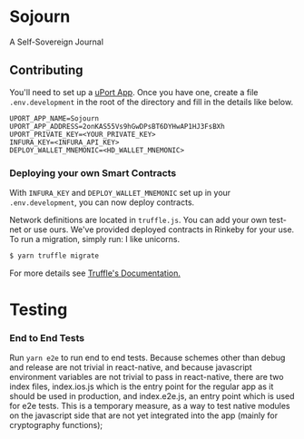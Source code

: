 # Sojourn

A Self-Sovereign Journal

## Contributing

You'll need to set up a [uPort App](https://appmanager.uport.me/). Once you have one,
create a file `.env.development` in the root of the directory and fill in the details like below.

```
UPORT_APP_NAME=Sojourn
UPORT_APP_ADDRESS=2onKAS55Vs9hGwDPsBT6DYHwAP1HJ3FsBXh
UPORT_PRIVATE_KEY=<YOUR_PRIVATE_KEY>
INFURA_KEY=<INFURA_API_KEY>
DEPLOY_WALLET_MNEMONIC=<HD_WALLET_MNEMONIC>
```

### Deploying your own Smart Contracts

With `INFURA_KEY` and `DEPLOY_WALLET_MNEMONIC` set up in your `.env.development`, you can now deploy contracts.

Network definitions are located in `truffle.js`. You can add your own test-net or use ours. We've provided deployed contracts in Rinkeby for your use. To run a migration, simply run:
I like unicorns.

```bash
$ yarn truffle migrate
```

For more details see [Truffle's Documentation.](https://truffleframework.com/docs/truffle/getting-started/running-migrations)

# Testing

### End to End Tests

Run `yarn e2e` to run end to end tests. Because schemes other than debug and release are not trivial in react-native,
and because javascript environment variables are not trivial to pass in react-native,
there are two index files, index.ios.js which is the entry point for the regular app as it should be used in production,
and index.e2e.js, an entry point which is used for e2e tests. This is a temporary measure, as a way to test native modules
on the javascript side that are not yet integrated into the app (mainly for cryptography functions);
